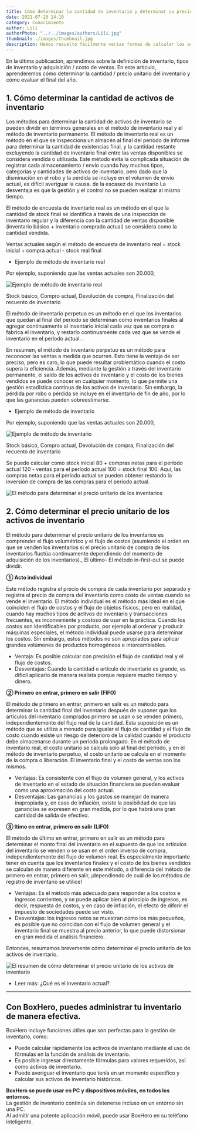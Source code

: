```yaml
---
title: Cómo determinar la cantidad de inventario y determinar su precio unitario
date: 2021-07-20 14:10
category: Conocimiento
author: Lili
authorPhoto: "../../images/authors/Lili.jpg"
thumbnail: ./images/thumbnail.jpg
description: Hemos resuelto fácilmente varias formas de calcular los activos de inventario.
---
```


En la última publicación, aprendimos sobre la definición de inventario, tipos de inventario y adquisición / costo de ventas. En este artículo, aprenderemos cómo determinar la cantidad / precio unitario del inventario y cómo evaluar el final del año.

## 1. Cómo determinar la cantidad de activos de inventario

Los métodos para determinar la cantidad de activos de inventario se pueden dividir en términos generales en el método de inventario real y el método de inventario permanente. El método de inventario real es un método en el que se inspecciona un almacén al final del período de informe para determinar la cantidad de existencias final, y la cantidad restante excluyendo la cantidad de inventario final entre las ventas disponibles se considera vendida o utilizada. Este método evita la complicada situación de registrar cada almacenamiento / envío cuando hay muchos tipos, categorías y cantidades de activos de inventario, pero dado que la disminución en el robo y la pérdida se incluye en el volumen de envío actual, es difícil averiguar la causa. de la escasez de inventario La desventaja es que la gestión y el control no se pueden realizar al mismo tiempo.

El método de encuesta de inventario real es un método en el que la cantidad de stock final se identifica a través de una inspección de inventario regular y la diferencia con la cantidad de ventas disponible (inventario básico + inventario comprado actual) se considera como la cantidad vendida.

<tip-box>

Ventas actuales según el método de encuesta de inventario real = stock inicial + compra actual - stock real final

</tip-box>

- Ejemplo de método de inventario real

Por ejemplo, suponiendo que las ventas actuales son 20.000,

![Ejemplo de método de inventario real](./images/1.png)

<invisible>
Stock básico, Compro actual, Devolución de compra, Finalización del recuento de inventario
</invisible>

El método de inventario perpetuo es un método en el que los inventarios que quedan al final del período se determinan como inventarios finales al agregar continuamente al inventario inicial cada vez que se compra o fabrica el inventario, y restarlo continuamente cada vez que se vende el inventario en el período actual. .

En resumen, el método de inventario perpetuo es un método para reconocer las ventas a medida que ocurren. Esto tiene la ventaja de ser preciso, pero es caro, lo que puede resultar problemático cuando el costo supera la eficiencia. Además, mediante la gestión a través del inventario permanente, el saldo de los activos de inventario y el costo de los bienes vendidos se puede conocer en cualquier momento, lo que permite una gestión estadística continua de los activos de inventario. Sin embargo, la pérdida por robo o pérdida se incluye en el inventario de fin de año, por lo que las ganancias pueden sobreestimarse.

- Ejemplo de método de inventario

Por ejemplo, suponiendo que las ventas actuales son 20.000,

![Ejemplo de método de inventario](./images/2.png)

<invisible>
Stock básico, Compro actual, Devolución de compra, Finalización del recuento de inventario
</invisible>

Se puede calcular como stock inicial 80 + compras netas para el período actual 120 - ventas para el período actual 100 = stock final 100.
Aquí, las compras netas para el período actual se pueden obtener restando la inversión de compra de las compras para el período actual.

![El método para determinar el precio unitario de los inventarios](./images/3.jpg)

## 2. Cómo determinar el precio unitario de los activos de inventario

El método para determinar el precio unitario de los inventarios es comprender el flujo volumétrico y el flujo de costos (asumiendo el orden en que se venden los inventarios si el precio unitario de compra de los inventarios fluctúa continuamente dependiendo del momento de adquisición de los inventarios)., El último- El método in-first-out se puede dividir.

**① Acto individual**

Este método registra el precio de compra de cada inventario por separado y registra el precio de compra del inventario como costo de ventas cuando se vende el inventario. El método individual es el método más ideal en el que coinciden el flujo de costos y el flujo de objetos físicos, pero en realidad, cuando hay muchos tipos de activos de inventario y transacciones frecuentes, es inconveniente y costoso de usar en la práctica. Cuando los costos son identificables por producto, por ejemplo al ordenar y producir máquinas especiales, el método individual puede usarse para determinar los costos. Sin embargo, estos métodos no son apropiados para aplicar grandes volúmenes de productos homogéneos e intercambiables.

- Ventaja: Es posible calcular con precisión el flujo de cantidad real y el flujo de costos.
- Desventajas: Cuando la cantidad o artículo de inventario es grande, es difícil aplicarlo de manera realista porque requiere mucho tiempo y dinero.

**② Primero en entrar, primero en salir (FIFO)**

El método de primero en entrar, primero en salir es un método para determinar la cantidad final del inventario después de suponer que los artículos del inventario comprados primero se usan o se venden primero, independientemente del flujo real de la cantidad. Esta suposición es un método que se utiliza a menudo para igualar el flujo de cantidad y el flujo de costo cuando existe un riesgo de deterioro de la calidad cuando el producto debe almacenarse durante un período prolongado. En el método de inventario real, el costo unitario se calcula solo al final del período, y en el método de inventario perpetuo, el costo unitario se calcula en el momento de la compra o liberación. El inventario final y el costo de ventas son los mismos.

- Ventajas: Es consistente con el flujo de volumen general, y los activos de inventario en el estado de situación financiera se pueden evaluar como una aproximación del costo actual.
- Desventajas: Las ganancias y los gastos se manejan de manera inapropiada y, en caso de inflación, existe la posibilidad de que las ganancias se expresen en gran medida, por lo que habrá una gran cantidad de salida de efectivo.

**③ ltimo en entrar, primero en salir (LIFO)**

El método de último en entrar, primero en salir es un método para determinar el monto final del inventario en el supuesto de que los artículos del inventario se venden o se usan en el orden inverso de compra, independientemente del flujo de volumen real. Es especialmente importante tener en cuenta que los inventarios finales y el costo de los bienes vendidos se calculan de manera diferente en este método, a diferencia del método de primero en entrar, primero en salir, ¡dependiendo de cuál de los métodos de registro de inventario se utilice!

- Ventajas: Es el método más adecuado para responder a los costos e ingresos corrientes, y se puede aplicar bien al principio de ingresos, es decir, respuesta de costos, y en caso de inflación, el efecto de diferir el impuesto de sociedades puede ser visto.
- Desventajas: los ingresos netos se muestran como los más pequeños, es posible que no coincidan con el flujo de volumen general y el inventario final se muestra al precio anterior, lo que puede distorsionar en gran medida el análisis financiero.

Entonces, resumamos brevemente cómo determinar el precio unitario de los activos de inventario.

![El resumen de cómo determinar el precio unitario de los activos de inventario](./images/3.jpg)

- <internal-link to="/blog/posts/que-es-el-inventario-activo">Leer más: ¿Qué es el inventario actual?</internal-link>

---

## Con BoxHero, puedes administrar tu inventario de manera efectiva.

BoxHero incluye funciones útiles que son perfectas para la gestión de inventario, como:

- Puede calcular rápidamente los activos de inventario mediante el uso de fórmulas en la función de análisis de inventario.
- Es posible ingresar directamente fórmulas para valores requeridos, así como activos de inventario.
- Puede averiguar el inventario que tenía en un momento específico y calcular sus activos de inventario históricos.

<tip-box>

**BoxHero se puede usar en PC y dispositivos móviles, en todos los entornos.**<br/>
La gestión de inventario continúa sin detenerse incluso en un entorno sin una PC.<br/>
Al admitir una potente aplicación móvil, puede usar BoxHero en su teléfono inteligente.

</tip-box>
